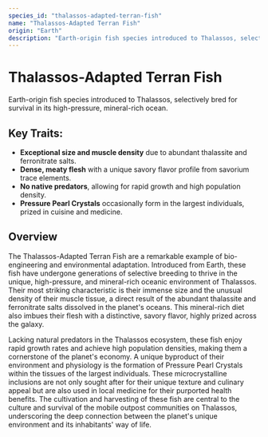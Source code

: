 ```yaml
---
species_id: "thalassos-adapted-terran-fish"
name: "Thalassos-Adapted Terran Fish"
origin: "Earth"
description: "Earth-origin fish species introduced to Thalassos, selectively bred for survival in its high-pressure, mineral-rich ocean."
---
```


# Thalassos-Adapted Terran Fish

Earth-origin fish species introduced to Thalassos, selectively bred for survival in its high-pressure, mineral-rich ocean.

## Key Traits:

- **Exceptional size and muscle density** due to abundant thalassite and ferronitrate salts.
- **Dense, meaty flesh** with a unique savory flavor profile from savorium trace elements.
- **No native predators**, allowing for rapid growth and high population density.
- **Pressure Pearl Crystals** occasionally form in the largest individuals, prized in cuisine and medicine.

## Overview

The Thalassos-Adapted Terran Fish are a remarkable example of bio-engineering and environmental adaptation. Introduced from Earth, these fish have undergone generations of selective breeding to thrive in the unique, high-pressure, and mineral-rich oceanic environment of Thalassos. Their most striking characteristic is their immense size and the unusual density of their muscle tissue, a direct result of the abundant thalassite and ferronitrate salts dissolved in the planet's oceans. This mineral-rich diet also imbues their flesh with a distinctive, savory flavor, highly prized across the galaxy.

Lacking natural predators in the Thalassos ecosystem, these fish enjoy rapid growth rates and achieve high population densities, making them a cornerstone of the planet's economy. A unique byproduct of their environment and physiology is the formation of Pressure Pearl Crystals within the tissues of the largest individuals. These microcrystalline inclusions are not only sought after for their unique texture and culinary appeal but are also used in local medicine for their purported health benefits. The cultivation and harvesting of these fish are central to the culture and survival of the mobile outpost communities on Thalassos, underscoring the deep connection between the planet's unique environment and its inhabitants' way of life. 